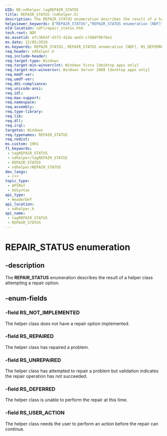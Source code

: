 ```yaml
---
UID: NE:ndhelper.tagREPAIR_STATUS
title: REPAIR_STATUS (ndhelper.h)
description: The REPAIR_STATUS enumeration describes the result of a helper class attempting a repair option.
helpviewer_keywords: ["REPAIR_STATUS","REPAIR_STATUS enumeration [NDF]","RS_DEFERRED","RS_NOT_IMPLEMENTED","RS_REPAIRED","RS_UNREPAIRED","RS_USER_ACTION","ndf.repair_status","ndhelper/REPAIR_STATUS","ndhelper/RS_DEFERRED","ndhelper/RS_NOT_IMPLEMENTED","ndhelper/RS_REPAIRED","ndhelper/RS_UNREPAIRED","ndhelper/RS_USER_ACTION"]
old-location: ndf\repair_status.htm
tech.root: NDF
ms.assetid: efc3b64f-d3f3-41da-ae43-c7d8df9bf8e1
ms.date: 12/05/2018
ms.keywords: REPAIR_STATUS, REPAIR_STATUS enumeration [NDF], RS_DEFERRED, RS_NOT_IMPLEMENTED, RS_REPAIRED, RS_UNREPAIRED, RS_USER_ACTION, ndf.repair_status, ndhelper/REPAIR_STATUS, ndhelper/RS_DEFERRED, ndhelper/RS_NOT_IMPLEMENTED, ndhelper/RS_REPAIRED, ndhelper/RS_UNREPAIRED, ndhelper/RS_USER_ACTION
req.header: ndhelper.h
req.include-header: 
req.target-type: Windows
req.target-min-winverclnt: Windows Vista [desktop apps only]
req.target-min-winversvr: Windows Server 2008 [desktop apps only]
req.kmdf-ver: 
req.umdf-ver: 
req.ddi-compliance: 
req.unicode-ansi: 
req.idl: 
req.max-support: 
req.namespace: 
req.assembly: 
req.type-library: 
req.lib: 
req.dll: 
req.irql: 
targetos: Windows
req.typenames: REPAIR_STATUS
req.redist: 
ms.custom: 19H1
f1_keywords:
 - tagREPAIR_STATUS
 - ndhelper/tagREPAIR_STATUS
 - REPAIR_STATUS
 - ndhelper/REPAIR_STATUS
dev_langs:
 - c++
topic_type:
 - APIRef
 - kbSyntax
api_type:
 - HeaderDef
api_location:
 - ndhelper.h
api_name:
 - tagREPAIR_STATUS
 - REPAIR_STATUS
---
```


# REPAIR_STATUS enumeration


## -description

The <b>REPAIR_STATUS</b> enumeration describes the result of a helper class attempting a repair option.

## -enum-fields

### -field RS_NOT_IMPLEMENTED

The helper class does not have a repair option implemented.

### -field RS_REPAIRED

The helper class has repaired a problem.

### -field RS_UNREPAIRED

The helper class has attempted to repair a problem but validation indicates the repair operation has not succeeded.

### -field RS_DEFERRED

The helper class is unable to perform the repair at this time.

### -field RS_USER_ACTION

The helper class needs the user to perform an action before the repair can continue.


